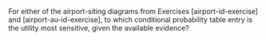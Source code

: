 

For either of the airport-siting diagrams from Exercises
[airport-id-exercise] and [airport-au-id-exercise], to which
conditional probability table entry is the utility most sensitive, given
the available evidence?
